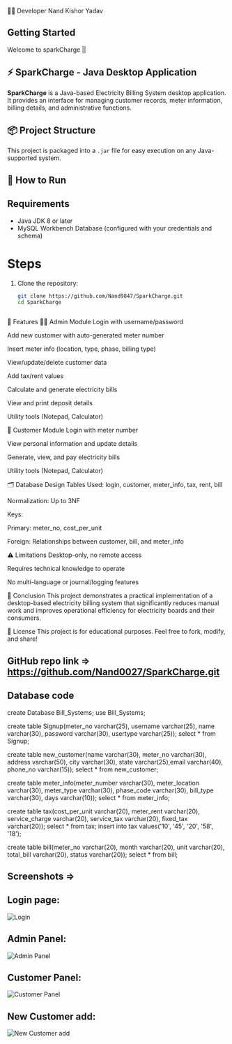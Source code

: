 👨‍💻 Developer
Nand Kishor Yadav


## Getting Started
Welcome to sparkCharge ||


## ⚡ SparkCharge - Java Desktop Application

**SparkCharge** is a Java-based Electricity Billing System desktop application. It provides an interface for managing customer records, meter information, billing details, and administrative functions.


## 📦 Project Structure
This project is packaged into a `.jar` file for easy execution on any Java-supported system.


## 🚀 How to Run
## Requirements
- Java JDK 8 or later
- MySQL Workbench Database (configured with your credentials and schema)
# Steps
1. Clone the repository:
   ```bash
   git clone https://github.com/Nand9847/SparkCharge.git
   cd SparkCharge



🎯 Features
👨‍💼 Admin Module
Login with username/password

Add new customer with auto-generated meter number

Insert meter info (location, type, phase, billing type)

View/update/delete customer data

Add tax/rent values

Calculate and generate electricity bills

View and print deposit details

Utility tools (Notepad, Calculator)

👤 Customer Module
Login with meter number

View personal information and update details

Generate, view, and pay electricity bills

Utility tools (Notepad, Calculator)



🗂️ Database Design
Tables Used:
login, customer, meter_info, tax, rent, bill

Normalization: Up to 3NF

Keys:

Primary: meter_no, cost_per_unit

Foreign: Relationships between customer, bill, and meter_info



⚠️ Limitations
Desktop-only, no remote access

Requires technical knowledge to operate

No multi-language or journal/logging features



🙌 Conclusion
This project demonstrates a practical implementation of a desktop-based electricity billing system that significantly reduces manual work and improves operational efficiency for electricity boards and their consumers.



📜 License
This project is for educational purposes. Feel free to fork, modify, and share!


## GitHub repo link => https://github.com/Nand0027/SparkCharge.git


## Database code 

create Database Bill_Systems;
use Bill_Systems;

create table Signup(meter_no varchar(25), username varchar(25), name varchar(30), password varchar(30), usertype varchar(25));
select * from Signup;

create table new_customer(name varchar(30), meter_no varchar(30), address varchar(50), city varchar(30), state varchar(25),email varchar(40), phone_no varchar(15));
select * from new_customer;

create table meter_info(meter_number varchar(30), meter_location varchar(30), meter_type varchar(30), phase_code varchar(30), bill_type varchar(30), days varchar(10));
select * from meter_info;


create table tax(cost_per_unit varchar(20), meter_rent varchar(20), service_charge varchar(20), service_tax varchar(20), fixed_tax varchar(20));
select * from tax;
insert into tax values('10', '45', '20', '58', '18');


create table bill(meter_no varchar(20), month varchar(20), unit varchar(20), total_bill varchar(20), status varchar(20));
select * from bill;



## Screenshots =>
## Login page:
![Login](ScreenShot/Screenshot%202025-07-30%20115605.png)

## Admin Panel:
![Admin Panel](ScreenShot/Screenshot%202025-07-30%20115848.png)

## Customer Panel:
![Customer Panel](ScreenShot/Screenshot%202025-07-30%20120632.png)

## New Customer add:
![New Customer add](ScreenShot/Screenshot%202025-07-30%20115908.png)